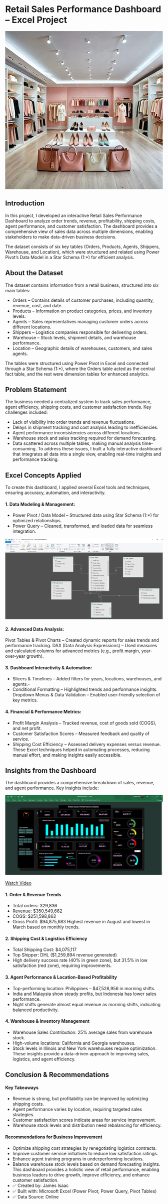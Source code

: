 # Retail Sales Performance Dashboard – Excel Project

![](RetailShop.jpeg)

## Introduction
In this project, I developed an interactive Retail Sales Performance Dashboard to analyze order trends, revenue, profitability, shipping costs, agent performance, and customer satisfaction. The dashboard provides a comprehensive view of sales data across multiple dimensions, enabling stakeholders to make data-driven business decisions.

The dataset consists of six key tables (Orders, Products, Agents, Shippers, Warehouse, and Location), which were structured and related using Power Pivot’s Data Model in a Star Schema (1:*) for efficient analysis.

## About the Dataset
The dataset contains information from a retail business, structured into six main tables:
- Orders – Contains details of customer purchases, including quantity, revenue, cost, and date.
- Products – Information on product categories, prices, and inventory levels.
- Agents – Sales representatives managing customer orders across different locations.
- Shippers – Logistics companies responsible for delivering orders.
- Warehouse – Stock levels, shipment details, and warehouse performance.
- Location – Geographic details of warehouses, customers, and sales agents.
  
The tables were structured using Power Pivot in Excel and connected through a Star Schema (1:*), where the Orders table acted as the central fact table, and the rest were dimension tables for enhanced analytics.

## Problem Statement
The business needed a centralized system to track sales performance, agent efficiency, shipping costs, and customer satisfaction trends. Key challenges included:
- Lack of visibility into order trends and revenue fluctuations.
- Delays in shipment tracking and cost analysis leading to inefficiencies.
- Agent performance inconsistencies across different locations.
- Warehouse stock and sales tracking required for demand forecasting.
- Data scattered across multiple tables, making manual analysis time-consuming.
To address these issues, I built a fully interactive dashboard that integrates all data into a single view, enabling real-time insights and performance tracking.

## Excel Concepts Applied
To create this dashboard, I applied several Excel tools and techniques, ensuring accuracy, automation, and interactivity.

#### 1. Data Modeling & Management: 
- Power Pivot / Data Model – Structured data using Star Schema (1:*) for optimized relationships.
- Power Query – Cleaned, transformed, and loaded data for seamless integration.


![](DataModel.PNG)

#### 2. Advanced Data Analysis: 
Pivot Tables & Pivot Charts – Created dynamic reports for sales trends and performance tracking.
DAX (Data Analysis Expressions) – Used measures and calculated columns for advanced metrics (e.g., profit margin, year-over-year growth).
#### 3. Dashboard Interactivity & Automation: 
- Slicers & Timelines – Added filters for years, locations, warehouses, and agents.-
- Conditional Formatting – Highlighted trends and performance insights.
Dropdown Menus & Data Validation – Enabled user-friendly selection of key metrics.
#### 4. Financial & Performance Metrics: 
- Profit Margin Analysis – Tracked revenue, cost of goods sold (COGS), and net profit.
- Customer Satisfaction Scores – Measured feedback and quality of service.
- Shipping Cost Efficiency – Assessed delivery expenses versus revenue.
These Excel techniques helped in automating processes, reducing manual effort, and making insights easily accessible.

## Insights from the Dashboard
The dashboard provides a comprehensive breakdown of sales, revenue, and agent performance. Key insights include:

![](RetailDashboard.PNG)

 [Watch Video](https://drive.google.com/file/d/17xsTVBKnq4z0sw3z0wE56iRd_B7S034C/view?usp=sharing)

#### 1. Order & Revenue Trends
- Total orders: 329,836
- Revenue: $350,549,662
- COGS: $251,598,862
- Gross Profit: $94,875,683
Highest revenue in August and lowest in March based on monthly trends.

#### 2. Shipping Cost & Logistics Efficiency
- Total Shipping Cost: $4,075,117
- Top Shipper: DHL ($1,259,894 revenue generated)
- High delivery success rate (40% in green zone), but 31.5% in low satisfaction (red zone), requiring improvements.
  
#### 3. Agent Performance & Location-Based Profitability
- Top-performing location: Philippines – $47,528,956 in morning shifts.
- India and Malaysia show steady profits, but Indonesia has lower sales performance.
- Night shifts generate almost equal revenue as morning shifts, indicating balanced productivity.

#### 4. Warehouse & Inventory Management
- Warehouse Sales Contribution: 25% average sales from warehouse stock.
- High-volume locations: California and Georgia warehouses.
- Stock levels in Illinois and New York warehouses require optimization.
These insights provide a data-driven approach to improving sales, logistics, and agent efficiency.


## Conclusion & Recommendations

#### Key Takeaways
- Revenue is strong, but profitability can be improved by optimizing shipping costs.
- Agent performance varies by location, requiring targeted sales strategies.
- Customer satisfaction scores indicate areas for service improvement.
- Warehouse stock levels and distribution need rebalancing for efficiency.

#### Recommendations for Business Improvement
- Optimize shipping cost strategies by renegotiating logistics contracts.
- Improve customer service initiatives to reduce low satisfaction ratings.
- Enhance agent training programs in underperforming locations.
- Balance warehouse stock levels based on demand forecasting insights.
This dashboard provides a holistic view of retail performance, enabling business leaders to drive growth, improve efficiency, and enhance customer satisfaction.
- ✅ Created by: James Isaac
- ✅ Built with: Microsoft Excel (Power Pivot, Power Query, Pivot Tables)
- ✅ Data Source: Online

